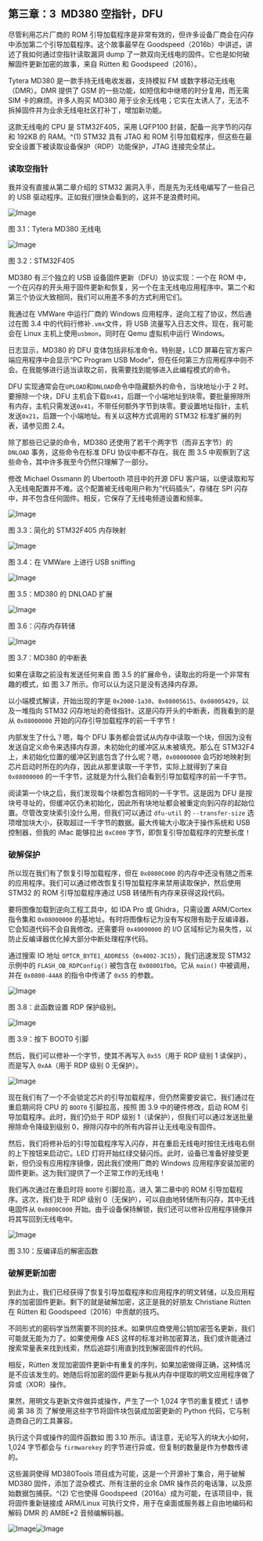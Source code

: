 ## 第三章：**3 MD380 空指针，DFU**

尽管利用芯片厂商的 ROM 引导加载程序是非常有效的，但许多设备厂商会在闪存中添加第二个引导加载程序。这个故事最早在 Goodspeed（2016b）中讲述，讲述了我如何通过空指针读取漏洞 dump 了一款双向无线电的固件。它也是如何破解固件更新加密的故事，来自 Rütten 和 Goodspeed（2016）。

Tytera MD380 是一款手持无线电收发器，支持模拟 FM 或数字移动无线电（DMR）。DMR 提供了 GSM 的一些功能，如短信和中继塔的时分复用，而无需 SIM 卡的麻烦。许多人购买 MD380 用于业余无线电；它实在太诱人了，无法不拆掉固件并为业余无线电社区打补丁，增加新功能。

这款无线电的 CPU 是 STM32F405，采用 LQFP100 封装，配备一兆字节的闪存和 192KB 的 RAM。^(1) STM32 具有 JTAG 和 ROM 引导加载程序，但这些在最安全设置下被读取设备保护（RDP）功能保护，JTAG 连接完全禁止。

### **读取空指针**

我并没有直接从第二章介绍的 STM32 漏洞入手，而是先为无线电编写了一些自己的 USB 驱动程序。正如我们很快会看到的，这并不是浪费时间。

![Image](img/f0026-01.jpg)

图 3.1：Tytera MD380 无线电

![Image](img/f0027-01.jpg)

图 3.2：STM32F405

MD380 有*三*个独立的 USB 设备固件更新（DFU）协议实现：一个在 ROM 中，一个在闪存的开头用于固件更新和恢复，另一个在主无线电应用程序中。第二个和第三个协议大致相同，我们可以用差不多的方式利用它们。

我通过在 VMWare 中运行厂商的 Windows 应用程序，逆向工程了协议，然后通过在图 3.4 中的代码行修补`.vmx`文件，将 USB 流量写入日志文件。现在，我可能会在 Linux 主机上使用`usbmon`，同时在 Qemu 虚拟机中运行 Windows。

日志显示，MD380 的 DFU 变体包括非标准命令。特别是，LCD 屏幕在官方客户端应用程序中会显示“PC Program USB Mode”，但在任何第三方应用程序中则不会。在我能够进行适当读取之前，我需要找到能够进入此编程模式的命令。

DFU 实现通常会在`UPLOAD`和`DNLOAD`命令中隐藏额外的命令，当块地址小于 2 时。要擦除一个块，DFU 主机会下载`0x41`，后跟一个小端地址到块零。要批量擦除所有内存，主机只需发送`0x41`，不带任何额外字节到块零。要设置地址指针，主机发送`0x21`，后跟一个小端地址。有关以这种方式调用的 STM32 标准扩展的列表，请参见图 2.4。

除了那些已记录的命令，MD380 还使用了若干个两字节（而非五字节）的 `DNLOAD` 事务，这些命令在标准 DFU 协议中都不存在。我在 图 3.5 中观察到了这些命令，其中许多我至今仍然只理解了一部分。

修改 Michael Ossmann 的 Ubertooth 项目中的开源 DFU 客户端，以便读取和写入无线电配置并不难。这个配置被无线电用户称为“代码插头”，存储在 SPI 闪存中，并不包含任何固件。相反，它保存了无线电频道设置和频率。

![Image](img/f0029-01.jpg)

图 3.3：简化的 STM32F405 内存映射

![Image](img/f0029-02.jpg)

图 3.4：在 VMWare 上进行 USB sniffing

![Image](img/f0029-02a.jpg)

图 3.5：MD380 的 DNLOAD 扩展

![Image](img/f0030-01.jpg)

图 3.6：闪存内存转储

![Image](img/f0031-01.jpg)

图 3.7：MD380 的中断表

如果在读取之前没有发送任何来自 图 3.5 的扩展命令，读取出的将是一个非常有趣的模式，如 图 3.7 所示。你可以认为这只是没有选择内存源。

以小端模式解读，开始出现的字是 `0x2000-1a30`、`0x08005615`、`0x08005429`，以及一堆指向 STM32 闪存地址的奇怪指针。这是闪存开头的中断表，而我看到的是从 `0x08000000` 开始的闪存引导加载程序的前一千字节！

内部发生了什么？嗯，每个 DFU 事务都会尝试从内存中读取一个块，但因为没有发送自定义命令来选择内存源，未初始化的缓冲区从未被填充。那么在 STM32F4 上，未初始化位置的缓冲区到底包含了什么呢？嗯，`0x00000000` 会巧妙地映射到芯片启动时所在的内存，因此从那里读取一千字节，实际上就得到了来自 `0x08000000` 的一千字节，这就是为什么我们会看到引导加载程序的前一千字节。

阅读第一个块之后，我们发现每个块都包含相同的一千字节。这是因为 DFU 是按块号寻址的，但缓冲区仍未初始化，因此所有块地址都会被重定向到闪存的起始位置。尽管改变块索引没什么用，但我们可以通过 `dfu-util` 的 `--transfer-size` 选项增加块大小，获取超过一千字节的数据。最大传输大小取决于操作系统和 USB 控制器，但我的 iMac 能够拉出 `0xC000` 字节，即恢复引导加载程序的完整长度！

### **破解保护**

所以现在我们有了恢复引导加载程序，但在 `0x0800C000` 的内存中还没有随之而来的应用程序。我们可以通过修改恢复引导加载程序来禁用读取保护，然后使用 STM32 的 ROM 引导加载程序通过 USB 转储所有内存来获得这段代码。

要将图像加载到逆向工程工具中，如 IDA Pro 或 Ghidra，只需设置 ARM/Cortex 指令集和 `0x08000000` 的基地址。有时将图像标记为没有写权限有助于反编译器，它会知道代码不会自我修改。还需要将 `0x40000000` 的 I/O 区域标记为易失性，以防止反编译器优化掉大部分中断处理程序代码。

通过搜索 IO 地址 `OPTCR_BYTE1_ADDRESS`（`0x4002-3C15`），我们迅速发现 STM32 示例中的 `FLASH_OB_RDPConfig()` 被包含在 `0x08001fb0`。它从 `main()` 中被调用，并在 `0x0800-44A8` 的指令中传递了 `0x55` 的参数。

![Image](img/f0033-01.jpg)

图 3.8：此函数设置 RDP 保护级别。

![Image](img/f0034-01.jpg)

图 3.9：按下 BOOT0 引脚

然后，我们可以修补一个字节，使其不再写入 `0x55`（用于 RDP 级别 1 读保护），而是写入 `0xAA`（用于 RDP 级别 0 无保护）。

![Image](img/f0035-01.jpg)

现在我们有了一个不会锁定芯片的引导加载程序，但仍然需要安装它。我们通过在重启期间将 CPU 的 `BOOT0` 引脚拉高，按照 图 3.9 中的硬件修改，启动 ROM 引导加载程序。此时，我们仍处于 RDP 级别 1（读保护），但我们可以通过发送批量擦除命令降级到级别 0，擦除闪存中的所有内容并让无线电没有固件。

然后，我们将修补后的引导加载程序写入闪存，并在重启无线电时按住无线电右侧的上下按钮来启动它。LED 灯将开始红绿交替闪烁。此时，设备已准备好接受更新，但仍没有应用程序镜像，因此我们使用厂商的 Windows 应用程序安装加密的固件更新。这为我们提供了一个正常工作的无线电！

我们再次通过在重启时将 `BOOT0` 引脚拉高，进入 第二章中的 ROM 引导加载程序。这次，我们处于 RDP 级别 0（无保护），可以自由地转储所有闪存，其中无线电固件从 `0x0800C000` 开始。由于设备保持解锁，我们还可以修补应用程序镜像并将其写回到无线电中。

![Image](img/f0036-01.jpg)

图 3.10：反编译后的解密函数

### **破解更新加密**

到此为止，我们已经获得了恢复引导加载程序和应用程序的明文转储，以及应用程序的加密固件更新。剩下的就是破解加密，这正是我的好朋友 Christiane Rütten 在 Rütten 和 Goodspeed（2016）中贡献的技巧。

不同形式的密码学当然需要不同的技术。如果供应商使用公钥加密签名更新，我们可能就无能为力了。如果使用像 AES 这样的标准对称加密算法，我们或许能通过搜索常量表来找到线索，然后追踪引用直到找到解密固件的代码。

相反，Rütten 发现加密固件更新中有重复的序列，如果加密做得正确，这种情况是不应该发生的。她随后将加密的固件更新与我从内存中提取的明文应用程序做了异或（XOR）操作。

果然，用明文与更新文件做异或操作，产生了一个 1,024 字节的重复模式！请参阅 第 38 页 了解使用这些字节将固件块包装成加密更新的 Python 代码，它与制造商自己的工具兼容。

执行这个异或操作的固件函数如 图 3.10 所示。请注意，无论写入的块大小如何，1,024 字节都会与 `firmwarekey` 的字节进行异或，但复制的数量是作为参数传递的。

这些漏洞使得 MD380Tools 项目成为可能，这是一个开源补丁集合，用于破解 MD380 固件，添加了混杂模式、所有注册的业余 DMR 操作员的电话簿，以及原始数据包捕获。^(2) 它也使得 Goodspeed（2016a）成为可能，在该项目中，我将固件重新链接成 ARM/Linux 可执行文件，用于在桌面或服务器上自由地编码和解码 DMR 的 AMBE+2 音频编解码器。

![Image](img/f0038-01.jpg)![Image](img/f0039-01.jpg)
